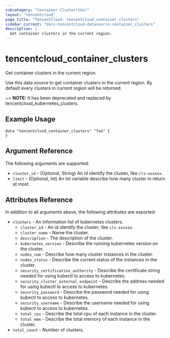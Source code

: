 ```yaml
---
subcategory: "Container Cluster(tke)"
layout: "tencentcloud"
page_title: "TencentCloud: tencentcloud_container_clusters"
sidebar_current: "docs-tencentcloud-datasource-container_clusters"
description: |-
  Get container clusters in the current region.
---
```


# tencentcloud_container_clusters

Get container clusters in the current region.

Use this data source to get container clusters in the current region. By default every clusters in current region will be returned.

~> **NOTE:** It has been deprecated and replaced by tencentcloud_kubernetes_clusters.

## Example Usage

```hcl
data "tencentcloud_container_clusters" "foo" {
}
```

## Argument Reference

The following arguments are supported:

* `cluster_id` - (Optional, String) An id identify the cluster, like `cls-xxxxxx`.
* `limit` - (Optional, Int) An int variable describe how many cluster in return at most.

## Attributes Reference

In addition to all arguments above, the following attributes are exported:

* `clusters` - An information list of kubernetes clusters.
  * `cluster_id` - An id identify the cluster, like `cls-xxxxxx`.
  * `cluster_name` - Name the cluster.
  * `description` - The description of the cluster.
  * `kubernetes_version` - Describe the running kubernetes version on the cluster.
  * `nodes_num` - Describe how many cluster instances in the cluster.
  * `nodes_status` - Describe the current status of the instances in the cluster.
  * `security_certification_authority` - Describe the certificate string needed for using kubectl to access to kubernetes.
  * `security_cluster_external_endpoint` - Describe the address needed for using kubectl to access to kubernetes.
  * `security_password` - Describe the password needed for using kubectl to access to kubernetes.
  * `security_username` - Describe the username needed for using kubectl to access to kubernetes.
  * `total_cpu` - Describe the total cpu of each instance in the cluster.
  * `total_mem` - Describe the total memory of each instance in the cluster.
* `total_count` - Number of clusters.


